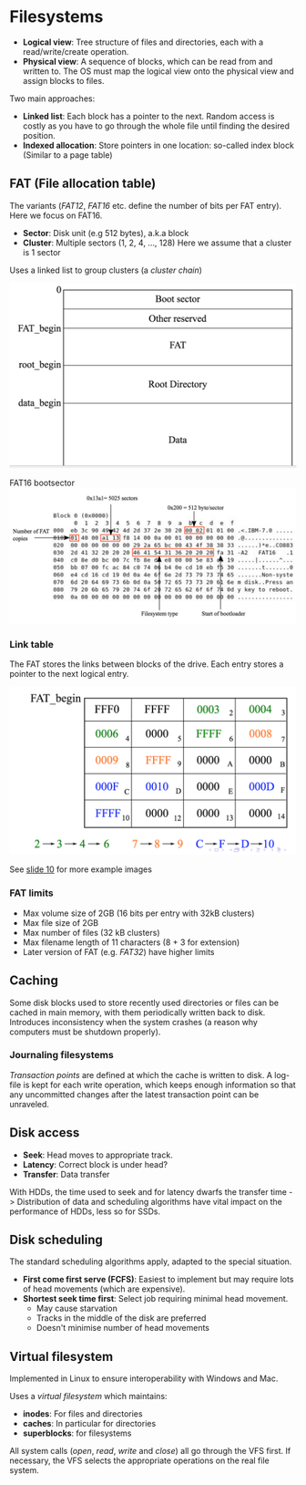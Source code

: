 # Filesystems
* **Logical view**: Tree structure of files and directories, each with a read/write/create operation.
* **Physical view**: A sequence of blocks, which can be read from and written to. The OS must map the logical view onto the physical view and assign blocks to files.

Two main approaches:
* **Linked list**: Each block has a pointer to the next. Random access is costly as you have to go through the whole file until finding the desired position.
* **Indexed allocation**: Store pointers in one location: so-called index block (Similar to a page table)

## FAT (File allocation table)
The variants (*FAT12*, *FAT16* etc. define the number of bits per FAT entry). Here we focus on FAT16.

* **Sector**: Disk unit (e.g 512 bytes), a.k.a block
* **Cluster**: Multiple sectors (1, 2, 4, ..., 128)
  Here we assume that a cluster is 1 sector

Uses a linked list to group clusters (a *cluster chain*)

![FAT16 structure](img/fat16.png)

FAT16 bootsector
![FAT16 bootsector](img/fat16_bootsector.png)

### Link table
The FAT stores the links between blocks of the drive. Each entry stores a pointer to the next logical entry.

![FAT](img/fat_table.png)

See [slide 10](https://canvas.bham.ac.uk/courses/27276/files/folder/Slides?preview=4690032) for more example images

### FAT limits
* Max volume size of 2GB (16 bits per entry with 32kB clusters)
* Max file size of 2GB
* Max number of files (32 kB clusters)
* Max filename length of 11 characters (8 + 3 for extension)
* Later version of FAT (e.g. *FAT32*) have higher limits

## Caching
Some disk blocks used to store recently used directories or files can be cached in main memory, with them periodically written back to disk. Introduces inconsistency when the system crashes (a reason why computers must be shutdown properly).

### Journaling filesystems
*Transaction points* are defined at which the cache is written to disk. A log-file is kept for each write operation, which keeps enough information so that any uncommitted changes after the latest transaction point can be unraveled.

## Disk access
* **Seek**: Head moves to appropriate track.
* **Latency**: Correct block is under head?
* **Transfer**: Data transfer

With HDDs, the time used to seek and for latency dwarfs the transfer time -> Distribution of data and scheduling algorithms have vital impact on the performance of HDDs, less so for SSDs.

## Disk scheduling
The standard scheduling algorithms apply, adapted to the special situation.

* **First come first serve (FCFS)**: Easiest to implement but may require lots of head movements (which are expensive).
* **Shortest seek time first**: Select job requiring minimal head movement.
  * May cause starvation
  * Tracks in the middle of the disk are preferred
  * Doesn't minimise number of head movements

## Virtual filesystem
Implemented in Linux to ensure interoperability with Windows and Mac.

Uses a *virtual filesystem* which maintains:
* **inodes**: For files and directories
* **caches**: In particular for directories
* **superblocks**: for filesystems

All system calls (*open*, *read*, *write* and *close*) all go through the VFS first. If necessary, the VFS selects the appropriate operations on the real file system.
